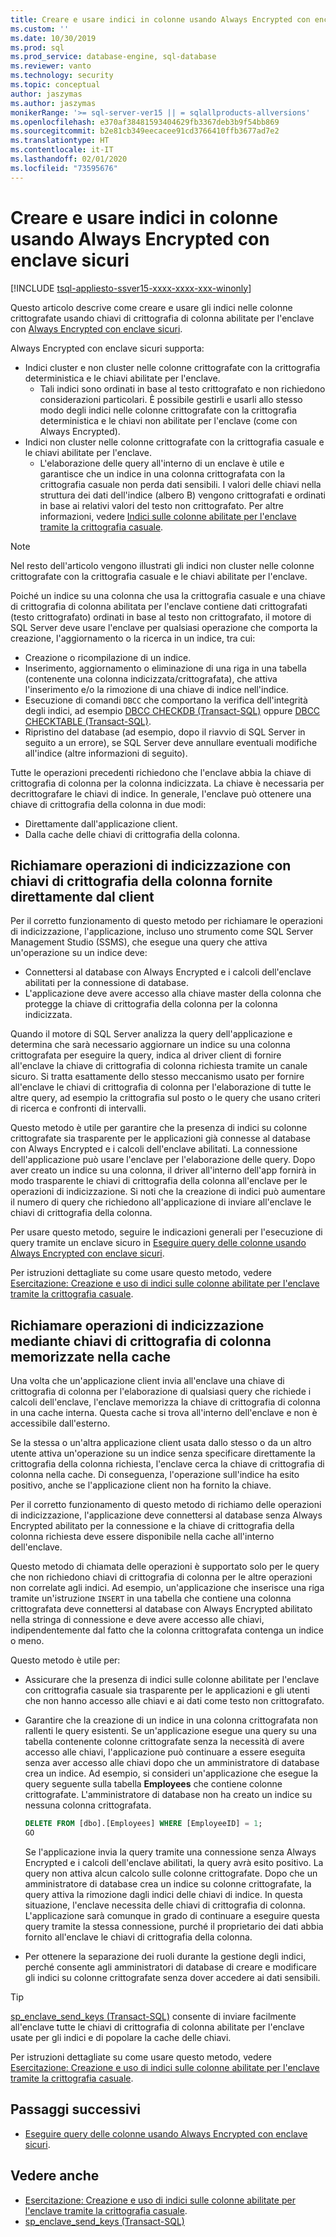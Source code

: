 ```yaml
---
title: Creare e usare indici in colonne usando Always Encrypted con enclave sicuri | Microsoft Docs
ms.custom: ''
ms.date: 10/30/2019
ms.prod: sql
ms.prod_service: database-engine, sql-database
ms.reviewer: vanto
ms.technology: security
ms.topic: conceptual
author: jaszymas
ms.author: jaszymas
monikerRange: '>= sql-server-ver15 || = sqlallproducts-allversions'
ms.openlocfilehash: e370af38481593404629fb3367deb3b9f54bb869
ms.sourcegitcommit: b2e81cb349eecacee91cd3766410ffb3677ad7e2
ms.translationtype: HT
ms.contentlocale: it-IT
ms.lasthandoff: 02/01/2020
ms.locfileid: "73595676"
---
```

# <a name="create-and-use-indexes-on-columns-using-always-encrypted-with-secure-enclaves"></a>Creare e usare indici in colonne usando Always Encrypted con enclave sicuri
[!INCLUDE [tsql-appliesto-ssver15-xxxx-xxxx-xxx-winonly](../../../includes/tsql-appliesto-ssver15-xxxx-xxxx-xxx-winonly.md)]

Questo articolo descrive come creare e usare gli indici nelle colonne crittografate usando chiavi di crittografia di colonna abilitate per l'enclave con [Always Encrypted con enclave sicuri](always-encrypted-enclaves.md). 

Always Encrypted con enclave sicuri supporta:
- Indici cluster e non cluster nelle colonne crittografate con la crittografia deterministica e le chiavi abilitate per l'enclave.
  - Tali indici sono ordinati in base al testo crittografato e non richiedono considerazioni particolari. È possibile gestirli e usarli allo stesso modo degli indici nelle colonne crittografate con la crittografia deterministica e le chiavi non abilitate per l'enclave (come con Always Encrypted). 
- Indici non cluster nelle colonne crittografate con la crittografia casuale e le chiavi abilitate per l'enclave.
  - L'elaborazione delle query all'interno di un enclave è utile e garantisce che un indice in una colonna crittografata con la crittografia casuale non perda dati sensibili. I valori delle chiavi nella struttura dei dati dell'indice (albero B) vengono crittografati e ordinati in base ai relativi valori del testo non crittografato. Per altre informazioni, vedere [Indici sulle colonne abilitate per l'enclave tramite la crittografia casuale](always-encrypted-enclaves.md#indexes-on-enclave-enabled-columns-using-randomized-encryption).

> [!NOTE]
> Nel resto dell'articolo vengono illustrati gli indici non cluster nelle colonne crittografate con la crittografia casuale e le chiavi abilitate per l'enclave.

Poiché un indice su una colonna che usa la crittografia casuale e una chiave di crittografia di colonna abilitata per l'enclave contiene dati crittografati (testo crittografato) ordinati in base al testo non crittografato, il motore di SQL Server deve usare l'enclave per qualsiasi operazione che comporta la creazione, l'aggiornamento o la ricerca in un indice, tra cui:

- Creazione o ricompilazione di un indice.
- Inserimento, aggiornamento o eliminazione di una riga in una tabella (contenente una colonna indicizzata/crittografata), che attiva l'inserimento e/o la rimozione di una chiave di indice nell'indice.
- Esecuzione di comandi `DBCC` che comportano la verifica dell'integrità degli indici, ad esempio [DBCC CHECKDB (Transact-SQL)](../../../t-sql/database-console-commands/dbcc-checkdb-transact-sql.md) oppure [DBCC CHECKTABLE (Transact-SQL)](../../../t-sql/database-console-commands/dbcc-checktable-transact-sql.md).
- Ripristino del database (ad esempio, dopo il riavvio di SQL Server in seguito a un errore), se SQL Server deve annullare eventuali modifiche all'indice (altre informazioni di seguito).

Tutte le operazioni precedenti richiedono che l'enclave abbia la chiave di crittografia di colonna per la colonna indicizzata. La chiave è necessaria per decrittografare le chiavi di indice. In generale, l'enclave può ottenere una chiave di crittografia della colonna in due modi:
- Direttamente dall'applicazione client.
- Dalla cache delle chiavi di crittografia della colonna.

## <a name="invoke-indexing-operations-with-column-encryption-keys-provided-directly-by-the-client"></a>Richiamare operazioni di indicizzazione con chiavi di crittografia della colonna fornite direttamente dal client
Per il corretto funzionamento di questo metodo per richiamare le operazioni di indicizzazione, l'applicazione, incluso uno strumento come SQL Server Management Studio (SSMS), che esegue una query che attiva un'operazione su un indice deve:

- Connettersi al database con Always Encrypted e i calcoli dell'enclave abilitati per la connessione di database.
- L'applicazione deve avere accesso alla chiave master della colonna che protegge la chiave di crittografia della colonna per la colonna indicizzata.

Quando il motore di SQL Server analizza la query dell'applicazione e determina che sarà necessario aggiornare un indice su una colonna crittografata per eseguire la query, indica al driver client di fornire all'enclave la chiave di crittografia di colonna richiesta tramite un canale sicuro. Si tratta esattamente dello stesso meccanismo usato per fornire all'enclave le chiavi di crittografia di colonna per l'elaborazione di tutte le altre query, ad esempio la crittografia sul posto o le query che usano criteri di ricerca e confronti di intervalli.

Questo metodo è utile per garantire che la presenza di indici su colonne crittografate sia trasparente per le applicazioni già connesse al database con Always Encrypted e i calcoli dell'enclave abilitati. La connessione dell'applicazione può usare l'enclave per l'elaborazione delle query. Dopo aver creato un indice su una colonna, il driver all'interno dell'app fornirà in modo trasparente le chiavi di crittografia della colonna all'enclave per le operazioni di indicizzazione. Si noti che la creazione di indici può aumentare il numero di query che richiedono all'applicazione di inviare all'enclave le chiavi di crittografia della colonna.

Per usare questo metodo, seguire le indicazioni generali per l'esecuzione di query tramite un enclave sicuro in [Eseguire query delle colonne usando Always Encrypted con enclave sicuri](always-encrypted-enclaves-query-columns.md).

Per istruzioni dettagliate su come usare questo metodo, vedere [Esercitazione: Creazione e uso di indici sulle colonne abilitate per l'enclave tramite la crittografia casuale](../tutorial-creating-using-indexes-on-enclave-enabled-columns-using-randomized-encryption.md).

## <a name="invoke-indexing-operations-using-cached-column-encryption-keys"></a>Richiamare operazioni di indicizzazione mediante chiavi di crittografia di colonna memorizzate nella cache

Una volta che un'applicazione client invia all'enclave una chiave di crittografia di colonna per l'elaborazione di qualsiasi query che richiede i calcoli dell'enclave, l'enclave memorizza la chiave di crittografia di colonna in una cache interna. Questa cache si trova all'interno dell'enclave e non è accessibile dall'esterno.

Se la stessa o un'altra applicazione client usata dallo stesso o da un altro utente attiva un'operazione su un indice senza specificare direttamente la crittografia della colonna richiesta, l'enclave cerca la chiave di crittografia di colonna nella cache. Di conseguenza, l'operazione sull'indice ha esito positivo, anche se l'applicazione client non ha fornito la chiave.

Per il corretto funzionamento di questo metodo di richiamo delle operazioni di indicizzazione, l'applicazione deve connettersi al database senza Always Encrypted abilitato per la connessione e la chiave di crittografia della colonna richiesta deve essere disponibile nella cache all'interno dell'enclave.

Questo metodo di chiamata delle operazioni è supportato solo per le query che non richiedono chiavi di crittografia di colonna per le altre operazioni non correlate agli indici. Ad esempio, un'applicazione che inserisce una riga tramite un'istruzione `INSERT` in una tabella che contiene una colonna crittografata deve connettersi al database con Always Encrypted abilitato nella stringa di connessione e deve avere accesso alle chiavi, indipendentemente dal fatto che la colonna crittografata contenga un indice o meno.

Questo metodo è utile per:
 - Assicurare che la presenza di indici sulle colonne abilitate per l'enclave con crittografia casuale sia trasparente per le applicazioni e gli utenti che non hanno accesso alle chiavi e ai dati come testo non crittografato. 
 - Garantire che la creazione di un indice in una colonna crittografata non rallenti le query esistenti. Se un'applicazione esegue una query su una tabella contenente colonne crittografate senza la necessità di avere accesso alle chiavi, l'applicazione può continuare a essere eseguita senza aver accesso alle chiavi dopo che un amministratore di database crea un indice. Ad esempio, si consideri un'applicazione che esegue la query seguente sulla tabella **Employees** che contiene colonne crittografate. L'amministratore di database non ha creato un indice su nessuna colonna crittografata.

   ```sql
   DELETE FROM [dbo].[Employees] WHERE [EmployeeID] = 1;
   GO
   ```

   Se l'applicazione invia la query tramite una connessione senza Always Encrypted e i calcoli dell'enclave abilitati, la query avrà esito positivo. La query non attiva alcun calcolo sulle colonne crittografate. Dopo che un amministratore di database crea un indice su colonne crittografate, la query attiva la rimozione dagli indici delle chiavi di indice. In questa situazione, l'enclave necessita delle chiavi di crittografia di colonna. L'applicazione sarà comunque in grado di continuare a eseguire questa query tramite la stessa connessione, purché il proprietario dei dati abbia fornito all'enclave le chiavi di crittografia della colonna.

 - Per ottenere la separazione dei ruoli durante la gestione degli indici, perché consente agli amministratori di database di creare e modificare gli indici su colonne crittografate senza dover accedere ai dati sensibili. 

> [!TIP] 
> [sp_enclave_send_keys (Transact-SQL)](../../system-stored-procedures/sp-enclave-send-keys-sql.md) consente di inviare facilmente all'enclave tutte le chiavi di crittografia di colonna abilitate per l'enclave usate per gli indici e di popolare la cache delle chiavi.

Per istruzioni dettagliate su come usare questo metodo, vedere [Esercitazione: Creazione e uso di indici sulle colonne abilitate per l'enclave tramite la crittografia casuale](../tutorial-creating-using-indexes-on-enclave-enabled-columns-using-randomized-encryption.md). 

## <a name="next-steps"></a>Passaggi successivi
- [Eseguire query delle colonne usando Always Encrypted con enclave sicuri](always-encrypted-enclaves-query-columns.md).

## <a name="see-also"></a>Vedere anche  
- [Esercitazione: Creazione e uso di indici sulle colonne abilitate per l'enclave tramite la crittografia casuale](../tutorial-creating-using-indexes-on-enclave-enabled-columns-using-randomized-encryption.md).
- [sp_enclave_send_keys (Transact-SQL)](../../system-stored-procedures/sp-enclave-send-keys-sql.md)
